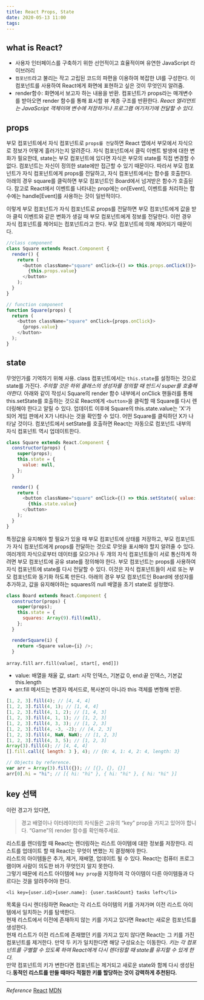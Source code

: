 ```yaml
---
title: React Props, State
date: 2020-05-13 11:00
tags:
---
```


## what is React?

- 사용자 인터페이스를 구축하기 위한 선언적이고 효율적이며 유연한 JavaScript 라이브러리
- `컴포넌트`라고 불리는 작고 고립된 코드의 파편을 이용하여 복잡한 UI를 구성한다.
  이 컴포넌트를 사용하여 React에게 화면에 표현하고 싶은 것이 무엇인지 알려줌.
- render함수: 화면에서 보고자 하는 내용을 반환. 컴포넌트가 props라는 매개변수를 받아오면 render 함수를 통해 표시할 뷰 계층 구조를 반환한다.
  _React 엘리먼트는 JavaScript 객체이며 변수에 저장하거나 프로그램 여기저기에 전달할 수 있다._

## props

부모 컴포넌트에서 자식 컴포넌트로 `props를 전달`하면 React 앱에서 부모에서 자식으로 정보가 어떻게 흘러가는지 알려준다. 자식 컴포넌트에서 클릭 이벤트 발생에 대한 변화가 필요한데, state는 부모 컴포넌트에 있다면 자식은 부모의 state를 직접 변경할 수 없다. 컴포넌트는 자신이 정의한 state에만 접근할 수 있기 때문이다. 따라서 부모 컴포넌트가 자식 컴포넌트에게 props를 전달하고, 자식 컴포넌트에서는 함수를 호출한다. 아래의 경우 square를 클릭하면 부모 컴포넌트인 Board에서 넘겨받은 함수가 호출된다. 참고로 React에서 이벤트를 나타내는 prop에는 on[Event], 이벤트를 처리하는 함수에는 handle[Event]를 사용하는 것이 일반적이다.

이렇게 부모 컴포넌트가 자식 컴포넌트로 props를 전달하면 부모 컴포넌트에게 값을 받아 클릭 이벤트와 같은 변화가 생길 때 부모 컴포넌트에게 정보를 전달한다. 이런 경우 자식 컴포넌트를 제어되는 컴포넌트라고 한다. 부모 컴포넌트에 의해 제어되기 때문이다.

```javascript
//class component
class Square extends React.Component {
  render() {
    return (
      <button className="square" onClick={() => this.props.onClick()}>
        {this.props.value}
      </button>
    );
  }
}

// function component
function Square(props) {
  return (
    <button className="square" onClick={props.onClick}>
      {props.value}
    </button>
  );
}
```

## state

무엇인가를 기억하기 위해 사용. class 컴포넌트에서는 `this.state`를 설정하는 것으로 state를 가진다. _주의할 것은 하위 클래스의 생성자를 정의할 때 반드시 super를 호출해야한다._ 아래와 같이 작성시 Square의 render 함수 내부에서 onClick 핸들러를 통해 this.setState를 호출하는 것으로 React에게 `<button>`을 클릭할 때 Square를 다시 렌더링해야 한다고 알릴 수 있다. 업데이트 이후에 Square의 this.state.value는 'X'가 되어 게임 판에서 X가 나타나는 것을 확인할 수 있다. 어떤 Square를 클릭하던 X가 나타날 것이다. 컴포넌트에서 setState를 호출하면 React는 자동으로 컴포넌트 내부의 자식 컴포넌트 역시 업데이트한다.

```javascript
class Square extends React.Component {
  constructor(props) {
    super(props);
    this.state = {
      value: null,
    };
  }

  render() {
    return (
      <button className="square" onClick={() => this.setState({ value: "X" })}>
        {this.state.value}
      </button>
    );
  }
}
```

특정값을 유지해야 할 필요가 있을 때 부모 컴포넌트에 상태를 저장하고, 부모 컴포넌트가 자식 컴포넌트에게 props를 전달하는 것으로 무엇을 표시해야 할지 알려줄 수 있다. 여러개의 자식으로부터 데이터를 모으거나 두 개의 자식 컴포넌트들이 서로 통신하게 하려면 부모 컴포넌트에 공유 state를 정의해야 한다. 부모 컴포넌트는 props를 사용하여 자식 컴포넌트에 state를 다시 전달할 수 있다. 이것은 자식 컴포넌트들이 서로 또는 부모 컴포넌트와 동기화 하도록 만든다. 아래의 경우 부모 컴포넌트인 Board에 생성자를 추가하고, 값을 유지해야하는 squares의 null 배열을 초기 state로 설정했다.

```javascript
class Board extends React.Component {
  constructor(props) {
    super(props);
    this.state = {
      squares: Array(9).fill(null),
    };
  }

  renderSquare(i) {
    return <Square value={i} />;
  }
```

`array.fill`
`arr.fill(value[, start[, end]])`

- value: 배열을 채울 값, start: 시작 인덱스, 기본값 0, end:끝 인덱스, 기본값 this.length
- arr.fill 메서드는 변경자 메서드로, 복사본이 아니라 this 객체를 변형해 반환.

```javascript
[1, 2, 3].fill(4); // [4, 4, 4]
[1, 2, 3].fill(4, 1); // [1, 4, 4]
[1, 2, 3].fill(4, 1, 2); // [1, 4, 3]
[1, 2, 3].fill(4, 1, 1); // [1, 2, 3]
[1, 2, 3].fill(4, 3, 3); // [1, 2, 3]
[1, 2, 3].fill(4, -3, -2); // [4, 2, 3]
[1, 2, 3].fill(4, NaN, NaN); // [1, 2, 3]
[1, 2, 3].fill(4, 3, 5); // [1, 2, 3]
Array(3).fill(4); // [4, 4, 4]
[].fill.call({ length: 3 }, 4); // {0: 4, 1: 4, 2: 4, length: 3}

// Objects by reference.
var arr = Array(3).fill({}); // [{}, {}, {}]
arr[0].hi = "hi"; // [{ hi: "hi" }, { hi: "hi" }, { hi: "hi" }]
```

## key 선택

이런 경고가 있다면,

> 경고 배열이나 이터레이터의 자식들은 고유의 “key” prop을 가지고 있어야 합니다. “Game”의 render 함수를 확인해주세요.

리스트를 렌더링할 때 React는 렌더링하는 리스트 아이템에 대한 정보를 저장한다. 리스트를 업데이트 할 때 React는 무엇이 변했는 지 결정해야 한다.  
리스트의 아이템들은 추가, 제거, 재배열, 업데이트 될 수 있다. React는 컴퓨터 프로그램이며 사람이 의도한 바가 무엇인지 알지 못한다.  
그렇기 때문에 리스트 아이템에 `key prop`을 지정하여 각 아이템이 다른 아이템들과 다르다는 것을 알려주어야 한다.

`<li key={user.id}>{user.name}: {user.taskCount} tasks left</li>`

목록을 다시 렌더링하면 React는 각 리스트 아이템의 키를 가져가며 이전 리스트 아이템에서 일치하는 키를 탐색한다.  
현재 리스트에서 이전에 존재하지 않는 키를 가지고 있다면 React는 새로운 컴포넌트를 생성한다.  
현재 리스트가 이전 리스트에 존재했던 키를 가지고 있지 않다면 React는 그 키를 가진 컴포넌트를 제거한다.
만약 두 키가 일치한다면 해당 구성요소는 이동한다. _키는 각 컴포넌트를 구별할 수 있도록 하여 React에게 다시 렌더링할 때 state를 유지할 수 있게 한다._  
만약 컴포넌트의 키가 변한다면 컴포넌트는 제거되고 새로운 state와 함께 다시 생성된다.**동적인 리스트를 만들 때마다 적절한 키를 할당하는 것이 강력하게 추천된다.**

---

_Reference_
[React](https://ko.reactjs.org/tutorial/tutorial.html)
[MDN](https://developer.mozilla.org/ko/docs/Web/JavaScript/Reference/Global_Objects/Array/fill)

